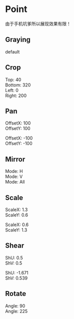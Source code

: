 # Point

由于手机坑爹所以展现效果有限！  

## Graying

default

## Crop

Top: 40  
Bottom: 320  
Left: 0  
Right: 200  


## Pan

OffsetX: 100  
OffsetY: 100  

OffsetX: -100  
OffsetY: -100  

## Mirror

Mode: H  
Mode: V  
Mode: All  

## Scale

ScaleX: 1.3  
ScaleY: 0.6  

ScaleX: 0.6  
ScaleY: 1.3  

## Shear

ShU: 0.5  
ShV: 0.5 

ShU: -1.671  
ShV: 0.539 

## Rotate

Angle: 90  
Angle: 225  